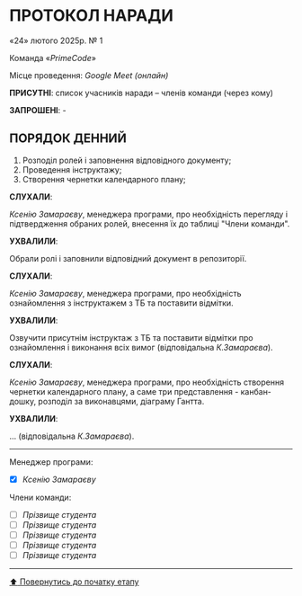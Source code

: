 # ПРОТОКОЛ НАРАДИ

«24» лютого 2025р. № 1

Команда «*PrimeCode*»

Місце проведення: *Google Meet (онлайн)*


**ПРИСУТНІ**: список учасників наради – членів команди (через кому)

**ЗАПРОШЕНІ**: -

## ПОРЯДОК ДЕННИЙ

1. Розподіл ролей і заповнення відповідного документу;
2. Проведення інструктажу;
3. Створення чернетки календарного плану;

**СЛУХАЛИ**:

*Ксенію Замараєву*, менеджера програми, про необхідність перегляду і підтвердження обраних ролей, внесення їх до таблиці "Члени команди".

**УХВАЛИЛИ**:

Обрали ролі і заповнили відповідний документ в репозиторії.

**СЛУХАЛИ**:

*Ксенію Замараєву*, менеджера програми, про необхідність ознайомлення з інструктажем з ТБ та поставити відмітки.

**УХВАЛИЛИ**:

Озвучити присутнім інструктаж з ТБ та поставити відмітки про ознайомлення і виконання всіх вимог (відповідальна *К.Замараєва*).

**СЛУХАЛИ**:

*Ксенію Замараєву*, менеджера програми, про необхідність створення чернетки календарного плану, а саме три представлення - канбан-дошку, розподіл за виконавцями, діаграму Гантта.

**УХВАЛИЛИ**:

… (відповідальна *К.Замараєва*).

---
Менеджер програми: 		
- [x] *Ксенію Замараєву*

Члени команди:			

- [ ] *Прізвище студента*
- [ ] *Прізвище студента*
- [ ] *Прізвище студента*
- [ ] *Прізвище студента*
- [ ] *Прізвище студента*

---
[:arrow_up: Повернутись до початку етапу](/docs/1.Envisioning/README.md)

